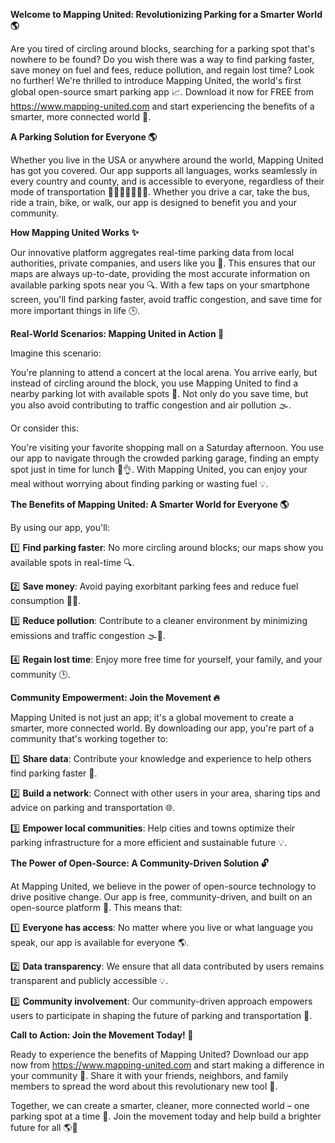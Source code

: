 **Welcome to Mapping United: Revolutionizing Parking for a Smarter World 🌎**

Are you tired of circling around blocks, searching for a parking spot that's nowhere to be found? Do you wish there was a way to find parking faster, save money on fuel and fees, reduce pollution, and regain lost time? Look no further! We're thrilled to introduce Mapping United, the world's first global open-source smart parking app 📈. Download it now for FREE from https://www.mapping-united.com and start experiencing the benefits of a smarter, more connected world 🌟.

**A Parking Solution for Everyone 🌎**

Whether you live in the USA or anywhere around the world, Mapping United has got you covered. Our app supports all languages, works seamlessly in every country and county, and is accessible to everyone, regardless of their mode of transportation 🚗🚌🚂🚴‍♀️🏃‍♂️. Whether you drive a car, take the bus, ride a train, bike, or walk, our app is designed to benefit you and your community.

**How Mapping United Works ✨**

Our innovative platform aggregates real-time parking data from local authorities, private companies, and users like you 🤝. This ensures that our maps are always up-to-date, providing the most accurate information on available parking spots near you 🔍. With a few taps on your smartphone screen, you'll find parking faster, avoid traffic congestion, and save time for more important things in life 🕒.

**Real-World Scenarios: Mapping United in Action 🌟**

Imagine this scenario:

You're planning to attend a concert at the local arena. You arrive early, but instead of circling around the block, you use Mapping United to find a nearby parking lot with available spots 💪. Not only do you save time, but you also avoid contributing to traffic congestion and air pollution 🌫️.

Or consider this:

You're visiting your favorite shopping mall on a Saturday afternoon. You use our app to navigate through the crowded parking garage, finding an empty spot just in time for lunch 🍔👌. With Mapping United, you can enjoy your meal without worrying about finding parking or wasting fuel 💡.

**The Benefits of Mapping United: A Smarter World for Everyone 🌎**

By using our app, you'll:

1️⃣ **Find parking faster**: No more circling around blocks; our maps show you available spots in real-time 🔍.

2️⃣ **Save money**: Avoid paying exorbitant parking fees and reduce fuel consumption 💸🚗.

3️⃣ **Reduce pollution**: Contribute to a cleaner environment by minimizing emissions and traffic congestion 🌫️💚.

4️⃣ **Regain lost time**: Enjoy more free time for yourself, your family, and your community 🕒.

**Community Empowerment: Join the Movement 🔥**

Mapping United is not just an app; it's a global movement to create a smarter, more connected world. By downloading our app, you're part of a community that's working together to:

1️⃣ **Share data**: Contribute your knowledge and experience to help others find parking faster 🤝.

2️⃣ **Build a network**: Connect with other users in your area, sharing tips and advice on parking and transportation 🌐.

3️⃣ **Empower local communities**: Help cities and towns optimize their parking infrastructure for a more efficient and sustainable future 💡.

**The Power of Open-Source: A Community-Driven Solution 🔓**

At Mapping United, we believe in the power of open-source technology to drive positive change. Our app is free, community-driven, and built on an open-source platform 🌈. This means that:

1️⃣ **Everyone has access**: No matter where you live or what language you speak, our app is available for everyone 🌎.

2️⃣ **Data transparency**: We ensure that all data contributed by users remains transparent and publicly accessible 💡.

3️⃣ **Community involvement**: Our community-driven approach empowers users to participate in shaping the future of parking and transportation 👥.

**Call to Action: Join the Movement Today! 🚀**

Ready to experience the benefits of Mapping United? Download our app now from https://www.mapping-united.com and start making a difference in your community 🔗. Share it with your friends, neighbors, and family members to spread the word about this revolutionary new tool 💬.

Together, we can create a smarter, cleaner, more connected world – one parking spot at a time 🌟. Join the movement today and help build a brighter future for all 🌎👏